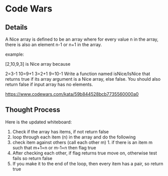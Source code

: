 # Code Wars

## Details

A Nice array is defined to be an array where for every value n in the array, there is also an element n-1 or n+1 in the array.

example:

[2,10,9,3] is Nice array because

2=3-1
10=9+1
3=2+1
9=10-1
Write a function named isNice/IsNice that returns true if its array argument is a Nice array, else false. You should also return false if input array has no elements.

https://www.codewars.com/kata/59b844528bcb7735560000a0

## Thought Process

Here is the updated whiteboard:

1. Check if the array has items, if not return false
1. loop through each item (n) in the array and do the following
  1. check item against others (call each other m)
    1. if there is an item m such that m+1=n or m-1=n then flag true
  1. After checking each other, if flag returns true move on, otherwise test fails so return false
1. If you make it to the end of the loop, then every item has a pair, so return true
